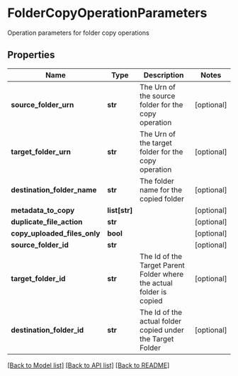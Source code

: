 # FolderCopyOperationParameters

Operation parameters for folder copy operations
## Properties
Name | Type | Description | Notes
------------ | ------------- | ------------- | -------------
**source_folder_urn** | **str** | The Urn of the source folder for the copy operation | [optional] 
**target_folder_urn** | **str** | The Urn of the target folder for the copy operation | [optional] 
**destination_folder_name** | **str** | The folder name for the copied folder | [optional] 
**metadata_to_copy** | **list[str]** |  | [optional] 
**duplicate_file_action** | **str** |  | [optional] 
**copy_uploaded_files_only** | **bool** |  | [optional] 
**source_folder_id** | **str** |  | [optional] 
**target_folder_id** | **str** | The Id of the Target Parent Folder where the actual folder is copied | [optional] 
**destination_folder_id** | **str** | The Id of the actual folder copied under the Target Folder | [optional] 

[[Back to Model list]](../README.md#documentation-for-models) [[Back to API list]](../README.md#documentation-for-api-endpoints) [[Back to README]](../README.md)



